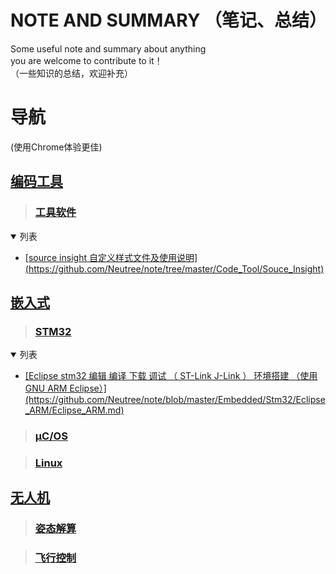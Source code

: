 NOTE AND SUMMARY （笔记、总结）
================
Some useful note and summary about anything<br/>
you are welcome to contribute to it！<br/>
（一些知识的总结，欢迎补充）

# 导航
(使用Chrome体验更佳)

## [编码工具](https://github.com/Neutree/note/tree/master/Code_Tool)
> ### [工具软件]()
<details class="menu" open>
      <summary>列表</summary>
      <ul>
          <li><a href="#">[source insight 自定义样式文件及使用说明](https://github.com/Neutree/note/tree/master/Code_Tool/Souce_Insight)</a></li>
      </ul>
</details>

## [嵌入式](https://github.com/Neutree/note/tree/master/Embedded)

> ### [STM32](https://github.com/Neutree/note/tree/master/Embedded/Stm32)
<details class="menu" open>
      <summary>列表</summary>
      <ul>
          <li><a href="#">[Eclipse stm32 编辑 编译 下载 调试 （ ST-Link J-Link ） 环境搭建 （使用GNU ARM Eclipse）](https://github.com/Neutree/note/blob/master/Embedded/Stm32/Eclipse_ARM/Eclipse_ARM.md)</a></li>
      </ul>
</details>


> ### [μC/OS]()

> ### [Linux]()

## [无人机]()

> ### [姿态解算]()

> ### [飞行控制]()

